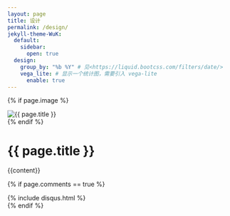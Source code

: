 ```yaml
---
layout: page
title: 设计
permalink: /design/
jekyll-theme-WuK:
  default:
    sidebar:
      open: true
  design:
    group_by: "%b %Y" # 见<https://liquid.bootcss.com/filters/date/>
    vega_lite: # 显示一个统计图，需要引入 vega-lite
      enable: true
---
```

{% if page.image %}
<div class="text-center mx-auto mb-5">
  <img class="featured-image text-center mx-auto rounded" src="{{ site.baseurl }}/{{ page.image }}" alt="{{ page.title }}">
</div>
{% endif %}
<!-- End Featured Image -->

<div class="col-lg-8 mx-auto">

  <div class="mainheading">
    <h1 class="posttitle">{{ page.title }}</h1>
  </div>

  <div class="article-post serif-font">
    {{content}}
  </div>

  {% if page.comments == true %}
  <div id="comments">             
      {% include disqus.html %} 
  </div>
  {% endif %}

</div>